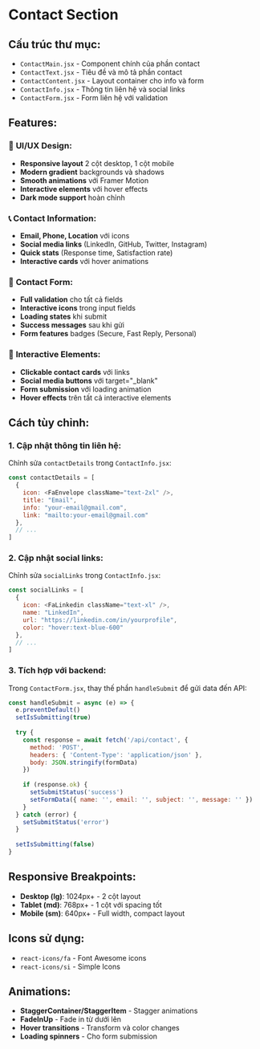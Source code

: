 # Contact Section

## Cấu trúc thư mục:
- `ContactMain.jsx` - Component chính của phần contact
- `ContactText.jsx` - Tiêu đề và mô tả phần contact
- `ContactContent.jsx` - Layout container cho info và form
- `ContactInfo.jsx` - Thông tin liên hệ và social links
- `ContactForm.jsx` - Form liên hệ với validation

## Features:

### 🎨 **UI/UX Design:**
- **Responsive layout** 2 cột desktop, 1 cột mobile
- **Modern gradient** backgrounds và shadows
- **Smooth animations** với Framer Motion
- **Interactive elements** với hover effects
- **Dark mode support** hoàn chỉnh

### 📞 **Contact Information:**
- **Email, Phone, Location** với icons
- **Social media links** (LinkedIn, GitHub, Twitter, Instagram)
- **Quick stats** (Response time, Satisfaction rate)
- **Interactive cards** với hover animations

### 📝 **Contact Form:**
- **Full validation** cho tất cả fields
- **Interactive icons** trong input fields
- **Loading states** khi submit
- **Success messages** sau khi gửi
- **Form features** badges (Secure, Fast Reply, Personal)

### 🎯 **Interactive Elements:**
- **Clickable contact cards** với links
- **Social media buttons** với target="_blank"
- **Form submission** với loading animation
- **Hover effects** trên tất cả interactive elements

## Cách tùy chỉnh:

### 1. Cập nhật thông tin liên hệ:
Chỉnh sửa `contactDetails` trong `ContactInfo.jsx`:
```javascript
const contactDetails = [
  {
    icon: <FaEnvelope className="text-2xl" />,
    title: "Email",
    info: "your-email@gmail.com",
    link: "mailto:your-email@gmail.com"
  },
  // ...
]
```

### 2. Cập nhật social links:
Chỉnh sửa `socialLinks` trong `ContactInfo.jsx`:
```javascript
const socialLinks = [
  {
    icon: <FaLinkedin className="text-xl" />,
    name: "LinkedIn",
    url: "https://linkedin.com/in/yourprofile",
    color: "hover:text-blue-600"
  },
  // ...
]
```

### 3. Tích hợp với backend:
Trong `ContactForm.jsx`, thay thế phần `handleSubmit` để gửi data đến API:
```javascript
const handleSubmit = async (e) => {
  e.preventDefault()
  setIsSubmitting(true)
  
  try {
    const response = await fetch('/api/contact', {
      method: 'POST',
      headers: { 'Content-Type': 'application/json' },
      body: JSON.stringify(formData)
    })
    
    if (response.ok) {
      setSubmitStatus('success')
      setFormData({ name: '', email: '', subject: '', message: '' })
    }
  } catch (error) {
    setSubmitStatus('error')
  }
  
  setIsSubmitting(false)
}
```

## Responsive Breakpoints:
- **Desktop (lg)**: 1024px+ - 2 cột layout
- **Tablet (md)**: 768px+ - 1 cột với spacing tốt
- **Mobile (sm)**: 640px+ - Full width, compact layout

## Icons sử dụng:
- `react-icons/fa` - Font Awesome icons
- `react-icons/si` - Simple Icons

## Animations:
- **StaggerContainer/StaggerItem** - Stagger animations
- **FadeInUp** - Fade in từ dưới lên
- **Hover transitions** - Transform và color changes
- **Loading spinners** - Cho form submission
